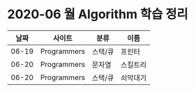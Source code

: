 # 2020-06 월 Algorithm 학습 정리

|날짜|사이트|분류|이름|
|---|---|---|---|
|06-19|Programmers|스택/큐|프린터|
|06-20|Programmers|문자열|스킬트리|
|06-20|Programmers|스택/큐|쇠막대기|


 
